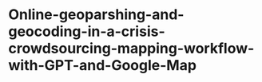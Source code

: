 # Online-geoparshing-and-geocoding-in-a-crisis-crowdsourcing-mapping-workflow-with-GPT-and-Google-Map